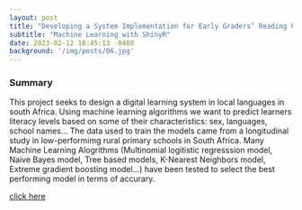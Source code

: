 ```yaml
---
layout: post
title: "Developing a System Implementation for Early Graders’ Reading Performance in South Africa"
subtitle: "Machine Learning with ShinyR"
date: 2023-02-12 10:45:13 -0400
background: '/img/posts/06.jpg'
---
```



### Summary

 This project seeks to design a digital learning system in local languages in south Africa. Using machine learning algorithms we want to predict learners literacy levels based on some of their characteristics: sex, languages, school names... The data used to train the models came from a longitudinal study in low-performimg rural primary schools in South Africa. Many Machine Learning Alogrithms (Multinomial logitistic regresssion model, Naive Bayes model, Tree based models, K-Nearest Neighbors model, Extreme gradient boosting model...) have been tested to select the best performing model in terms of accurary. 
 
[click here](https://hounnou.shinyapps.io/FluencyScore/)